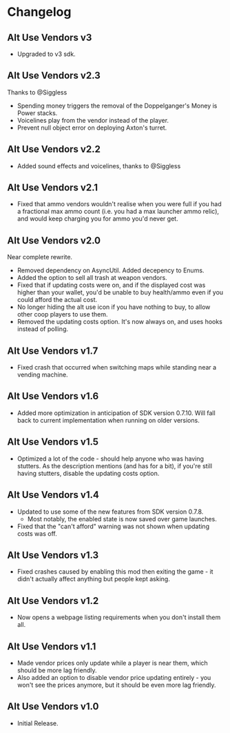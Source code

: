 # Changelog

## Alt Use Vendors v3
- Upgraded to v3 sdk.

## Alt Use Vendors v2.3
Thanks to @Siggless

- Spending money triggers the removal of the Doppelganger's Money is Power stacks.
- Voicelines play from the vendor instead of the player.
- Prevent null object error on deploying Axton's turret.

## Alt Use Vendors v2.2
- Added sound effects and voicelines, thanks to @Siggless

## Alt Use Vendors v2.1
- Fixed that ammo vendors wouldn't realise when you were full if you had a fractional max ammo count (i.e. you had a max launcher ammo relic), and would keep charging you for ammo you'd never get.

## Alt Use Vendors v2.0
Near complete rewrite.
- Removed dependency on AsyncUtil. Added decepency to Enums.
- Added the option to sell all trash at weapon vendors.
- Fixed that if updating costs were on, and if the displayed cost was higher than your wallet, you'd be unable to buy health/ammo even if you could afford the actual cost.
- No longer hiding the alt use icon if you have nothing to buy, to allow other coop players to use them.
- Removed the updating costs option. It's now always on, and uses hooks instead of polling.

## Alt Use Vendors v1.7
- Fixed crash that occurred when switching maps while standing near a vending machine.

## Alt Use Vendors v1.6
- Added more optimization in anticipation of SDK version 0.7.10. Will fall back to current implementation when running on older versions.

## Alt Use Vendors v1.5
- Optimized a lot of the code - should help anyone who was having stutters.
  As the description mentions (and has for a bit), if you're still having stutters, disable the updating costs option.

## Alt Use Vendors v1.4
- Updated to use some of the new features from SDK version 0.7.8.
  - Most notably, the enabled state is now saved over game launches.
- Fixed that the "can't afford" warning was not shown when updating costs was off.

## Alt Use Vendors v1.3
- Fixed crashes caused by enabling this mod then exiting the game - it didn't actually affect anything but people kept asking.

## Alt Use Vendors v1.2
- Now opens a webpage listing requirements when you don't install them all.

## Alt Use Vendors v1.1
- Made vendor prices only update while a player is near them, which should be more lag friendly.
- Also added an option to disable vendor price updating entirely - you won't see the prices anymore, but it should be even more lag friendly.

## Alt Use Vendors v1.0
- Initial Release.
